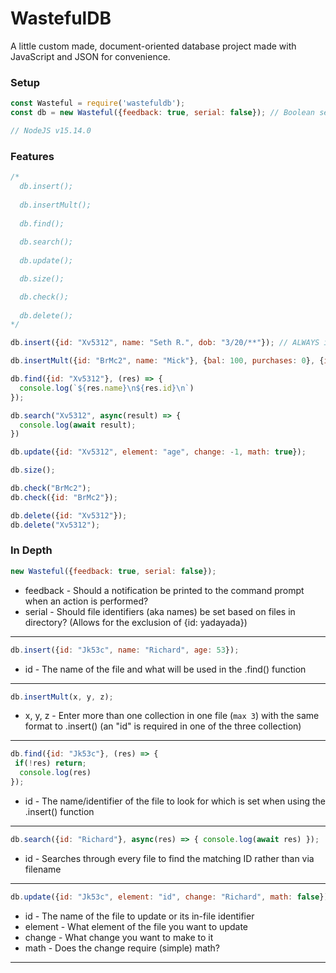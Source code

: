 # WastefulDB
A little custom made, document-oriented database project made with JavaScript and JSON for convenience.


### Setup
```js
const Wasteful = require('wastefuldb');
const db = new Wasteful({feedback: true, serial: false}); // Boolean set to true to receive feedback from functions such as .insert(); Default: false

// NodeJS v15.14.0
```

### Features
```js
/*
  db.insert();
  
  db.insertMult();
  
  db.find();
  
  db.search();
  
  db.update();

  db.size();

  db.check();
    
  db.delete();
*/

db.insert({id: "Xv5312", name: "Seth R.", dob: "3/20/**"}); // ALWAYS include {id: "String/Number"} as the files are orgainzed by identifiers

db.insertMult({id: "BrMc2", name: "Mick"}, {bal: 100, purchases: 0}, {inv: 0});

db.find({id: "Xv5312"}, (res) => {
  console.log(`${res.name}\n${res.id}\n`)
});

db.search("Xv5312", async(result) => {
  console.log(await result);
})

db.update({id: "Xv5312", element: "age", change: -1, math: true});

db.size();

db.check("BrMc2");
db.check({id: "BrMc2"});

db.delete({id: "Xv5312"});
db.delete("Xv5312");
```

### In Depth
```js
new Wasteful({feedback: true, serial: false});
```
* feedback - Should a notification be printed to the command prompt when an action is performed?
* serial - Should file identifiers (aka names) be set based on files in directory? (Allows for the exclusion of {id: yadayada})

___

```js
db.insert({id: "Jk53c", name: "Richard", age: 53});
```
* id - The name of the file and what will be used in the .find() function

___

```js
db.insertMult(x, y, z);
```
* x, y, z - Enter more than one collection in one file (`max 3`) with the same format to .insert() (an "id" is required in one of the three collection)

___

```js
db.find({id: "Jk53c"}, (res) => {  
 if(!res) return;
  console.log(res) 
});
```
* id - The name/identifier of the file to look for which is set when using the .insert() function

___

```js
db.search({id: "Richard"}, async(res) => { console.log(await res) });
```
* id - Searches through every file to find the matching ID rather than via filename

___

```js
db.update({id: "Jk53c", element: "id", change: "Richard", math: false});
```
* id - The name of the file to update or its in-file identifier
* element - What element of the file you want to update
* change - What change you want to make to it
* math - Does the change require (simple) math?

___
